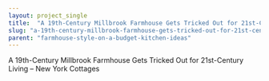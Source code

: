 ```yaml
---
layout: project_single
title:  "A 19th-Century Millbrook Farmhouse Gets Tricked Out for 21st-Century Living - New York Cottages & Gardens - March 2014 - New York, NY"
slug: "a-19th-century-millbrook-farmhouse-gets-tricked-out-for-21st-century-living-new-york-cottages-gardens"
parent: "farmhouse-style-on-a-budget-kitchen-ideas"
---
```

A 19th-Century Millbrook Farmhouse Gets Tricked Out for 21st-Century Living – New York Cottages